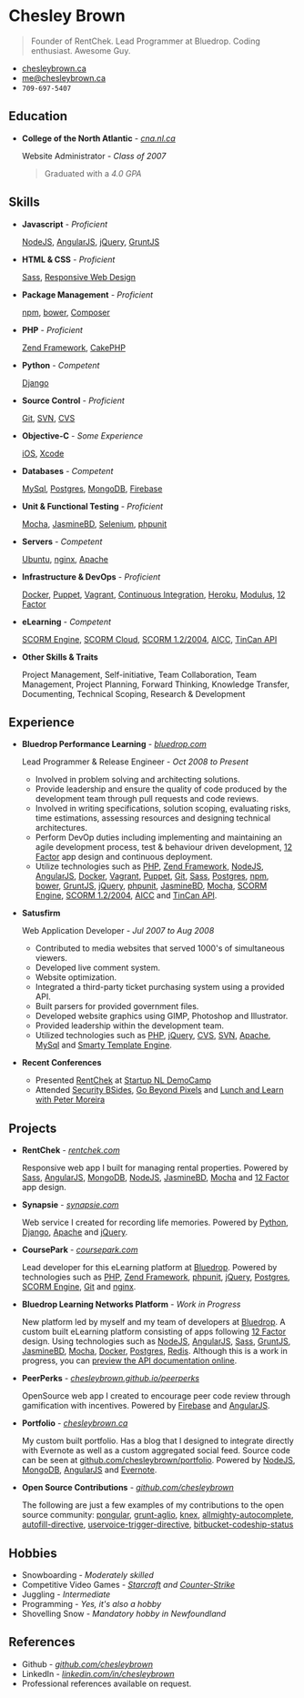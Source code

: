 Chesley Brown
======
> Founder of RentChek. Lead Programmer at Bluedrop. Coding enthusiast. Awesome Guy.

- [chesleybrown.ca](http://chesleybrown.ca)
- [me@chesleybrown.ca](mailto:me@chesleybrown.ca)
- `709-697-5407`

## Education

- **College of the North Atlantic** - _[cna.nl.ca](http://www.cna.nl.ca)_
	
	Website Administrator - _Class of 2007_
	> Graduated with a _4.0 GPA_
	

## Skills

- **Javascript** - _Proficient_
	
	[NodeJS](http://nodejs.org), [AngularJS](https://angularjs.org), [jQuery](http://jquery.com), [GruntJS](http://gruntjs.com)
	
- **HTML & CSS** - _Proficient_
	
	[Sass](http://sass-lang.com), [Responsive Web Design](http://en.wikipedia.org/wiki/Responsive_web_design)
	
- **Package Management** - _Proficient_
	
	[npm](https://www.npmjs.org), [bower](http://bower.io), [Composer](https://getcomposer.org)
	
- **PHP** - _Proficient_
	
	[Zend Framework](http://framework.zend.com), [CakePHP](http://cakephp.org)
	
- **Python** - _Competent_
	
	[Django](https://www.djangoproject.com)
	
- **Source Control** - _Proficient_
	
	[Git](http://git-scm.com), [SVN](http://subversion.apache.org), [CVS](http://www.nongnu.org/cvs/)
	
- **Objective-C** - _Some Experience_
	
	[iOS](https://www.apple.com/ca/ios/), [Xcode](https://developer.apple.com/xcode/)
	
- **Databases** - _Competent_
	
	[MySql](http://www.mysql.com), [Postgres](http://www.postgresql.org), [MongoDB](http://mongodb.org), [Firebase](http://firebase.com)
	
- **Unit & Functional Testing** - _Proficient_
	
	[Mocha](http://mochajs.org), [JasmineBD](http://jasmine.github.io), [Selenium](http://docs.seleniumhq.org), [phpunit](http://phpunit.de)
	
- **Servers** - _Competent_
	
	[Ubuntu](http://www.ubuntu.com/download/server), [nginx](http://nginx.org), [Apache](https://httpd.apache.org)
	
- **Infrastructure & DevOps** - _Proficient_
	
	[Docker](http://docker.io), [Puppet](http://puppetlabs.com), [Vagrant](http://www.vagrantup.com), [Continuous Integration](http://en.wikipedia.org/wiki/Continuous_integration), [Heroku](http://heroku.com), [Modulus](http://modulus.io), [12 Factor](http://12factor.net)
	
- **eLearning** - _Competent_
	
	[SCORM Engine](http://scorm.com/engine), [SCORM Cloud](http://scorm.com/cloud), [SCORM 1.2/2004](http://en.wikipedia.org/wiki/Sharable_Content_Object_Reference_Model), [AICC](http://en.wikipedia.org/wiki/Aviation_Industry_Computer-Based_Training_Committee), [TinCan API](http://tincanapi.com)
	
- **Other Skills & Traits**
	
	Project Management, Self-initiative, Team Collaboration, Team Management, Project Planning, Forward Thinking, Knowledge Transfer, Documenting, Technical Scoping, Research & Development
	

## Experience

- **Bluedrop Performance Learning** - _[bluedrop.com](http://www.bluedrop.com)_
	
	Lead Programmer & Release Engineer - _Oct 2008 to Present_
	
	- Involved in problem solving and architecting solutions.
	- Provide leadership and ensure the quality of code produced by the development team through pull requests and code reviews.
	- Involved in writing specifications, solution scoping, evaluating risks, time estimations, assessing resources and designing technical architectures.
	- Perform DevOp duties including implementing and maintaining an agile development process, test & behaviour driven development, [12 Factor](http://12factor.net) app design and continuous deployment.
	- Utilize technologies such as [PHP](https://php.net), [Zend Framework](http://framework.zend.com), [NodeJS](http://nodejs.org), [AngularJS](https://angularjs.org), [Docker](http://docker.io), [Vagrant](http://www.vagrantup.com), [Puppet](http://puppetlabs.com), [Git](http://git-scm.com), [Sass](http://sass-lang.com), [Postgres](http://www.postgresql.org), [npm](https://www.npmjs.org), [bower](http://bower.io), [GruntJS](http://gruntjs.com), [jQuery](http://jquery.com), [phpunit](http://phpunit.de), [JasmineBD](http://jasmine.github.io), [Mocha](http://mochajs.org), [SCORM Engine](http://scorm.com/engine), [SCORM 1.2/2004](http://en.wikipedia.org/wiki/Sharable_Content_Object_Reference_Model), [AICC](http://en.wikipedia.org/wiki/Aviation_Industry_Computer-Based_Training_Committee) and [TinCan API](http://tincanapi.com).
	
- **Satusfirm**
	
	Web Application Developer - _Jul 2007 to Aug 2008_
	
	- Contributed to media websites that served 1000's of simultaneous viewers.
	- Developed live comment system.
	- Website optimization.
	- Integrated a third-party ticket purchasing system using a provided API.
	- Built parsers for provided government files.
	- Developed website graphics using GIMP, Photoshop and Illustrator.
	- Provided leadership within the development team.
	- Utilized technologies such as [PHP](https://php.net), [jQuery](http://jquery.com), [CVS](http://www.nongnu.org/cvs/), [SVN](http://subversion.apache.org), [Apache](https://httpd.apache.org), [MySql](http://www.mysql.com) and [Smarty Template Engine](http://www.smarty.net).
	
- **Recent Conferences**
	
	- Presented [RentChek](https://rentchek.com) at [Startup NL DemoCamp](http://www.meetup.com/StartupNL/events/168636192/)
	- Attended [Security BSides](http://www.securitybsides.com), [Go Beyond Pixels](http://gobeyondpixels.com) and [Lunch and Learn with Peter Moreira](http://www.meetup.com/StartupNL/events/180033782/)
	

## Projects

- **RentChek** - _[rentchek.com](https://rentchek.com)_
	
	Responsive web app I built for managing rental properties. Powered by [Sass](http://sass-lang.com), [AngularJS](https://angularjs.org), [MongoDB](http://mongodb.org), [NodeJS](http://nodejs.org), [JasmineBD](http://jasmine.github.io), [Mocha](http://mochajs.org) and [12 Factor](http://12factor.net) app design.
	
- **Synapsie** - _[synapsie.com](http://synapsie.com)_
	
	Web service I created for recording life memories. Powered by [Python](https://www.python.org), [Django](https://www.djangoproject.com), [Apache](https://httpd.apache.org) and [jQuery](http://jquery.com).
	
- **CoursePark** - _[coursepark.com](https://www.coursepark.com)_
	
	Lead developer for this eLearning platform at [Bluedrop](http://www.bluedrop.com). Powered by technologies such as [PHP](https://php.net), [Zend Framework](http://framework.zend.com), [phpunit](http://phpunit.de), [jQuery](http://jquery.com), [Postgres](http://www.postgresql.org), [SCORM Engine](http://scorm.com/engine), [Git](http://git-scm.com) and [nginx](http://nginx.org).
	
- **Bluedrop Learning Networks Platform** - _Work in Progress_
	
	New platform led by myself and my team of developers at [Bluedrop](http://www.bluedrop.com). A custom built eLearning platform consisting of apps following [12 Factor](http://12factor.net) design. Using technologies such as [NodeJS](http://nodejs.org), [AngularJS](https://angularjs.org), [Sass](http://sass-lang.com), [GruntJS](http://gruntjs.com), [JasmineBD](http://jasmine.github.io), [Mocha](http://mochajs.org), [Docker](http://docker.io), [Postgres](http://www.postgresql.org), [Redis](http://redis.io). Although this is a work in progress, you can [preview the API documentation online](http://bln-docs.coursepark.com).
	
- **PeerPerks** - _[chesleybrown.github.io/peerperks](http://chesleybrown.github.io/peerperks/)_
	
	OpenSource web app I created to encourage peer code review through gamification with incentives. Powered by [Firebase](http://firebase.com) and [AngularJS](https://angularjs.org).
	
- **Portfolio** - _[chesleybrown.ca](http://chesleybrown.ca)_
	
	My custom built portfolio. Has a blog that I designed to integrate directly with Evernote as well as a custom aggregated social feed. Source code can be seen at [github.com/chesleybrown/portfolio](https://github.com/chesleybrown/portfolio). Powered by [NodeJS](http://nodejs.org), [MongoDB](http://mongodb.org), [AngularJS](https://angularjs.org) and [Evernote](https://evernote.com).
	
- **Open Source Contributions** - _[github.com/chesleybrown](https://github.com/chesleybrown)_
	
	The following are just a few examples of my contributions to the open source community:
	[pongular](https://github.com/FungusHumungus/pongular), [grunt-aglio](https://github.com/arbus/grunt-aglio), [knex](https://github.com/tgriesser/knex), [allmighty-autocomplete](https://github.com/JustGoscha/allmighty-autocomplete), [autofill-directive](https://github.com/chesleybrown/autofill-directive), [uservoice-trigger-directive](https://github.com/chesleybrown/uservoice-trigger-directive), [bitbucket-codeship-status](https://github.com/chesleybrown/bitbucket-codeship-status)
	


## Hobbies

- Snowboarding - _Moderately skilled_
- Competitive Video Games - _[Starcraft](http://starcraft2.com) and [Counter-Strike](http://blog.counter-strike.net)_
- Juggling - _Intermediate_
- Programming - _Yes, it's also a hobby_
- Shovelling Snow - _Mandatory hobby in Newfoundland_

## References

- Github - _[github.com/chesleybrown](https://github.com/chesleybrown)_
- LinkedIn - _[linkedin.com/in/chesleybrown](http://www.linkedin.com/in/chesleybrown)_
- Professional references available on request.
